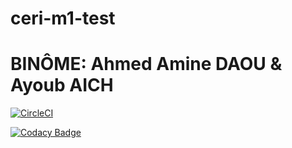 # ceri-m1-test
# BINÔME: Ahmed Amine DAOU & Ayoub AICH

[![CircleCI](https://circleci.com/gh/AhmedAmineDAOU/ceri-m1-test-2017/tree/master.svg?style=svg)](https://circleci.com/gh/AhmedAmineDAOU/ceri-m1-test-2017/tree/master)


[![Codacy Badge](https://api.codacy.com/project/badge/Grade/30a8a977273e4e9b9801ae6bbae8b0a8)](https://www.codacy.com/app/AhmedAmineDAOU/ceri-m1-test-2017?utm_source=github.com&amp;utm_medium=referral&amp;utm_content=AhmedAmineDAOU/ceri-m1-test-2017&amp;utm_campaign=Badge_Grade)

